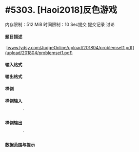 
# #5303. [Haoi2018]反色游戏
内存限制：512 MiB 时间限制：10 Sec提交 提交记录 讨论
#### 题目描述
 [www.lydsy.com/JudgeOnline/upload/201804/problemset1.pdf](upload/201804/problemset1.pdf)
#### 输入格式

#### 输出格式

#### 样例

#### 样例输入

			`
#### 样例输出

			`
#### 数据范围与提示

